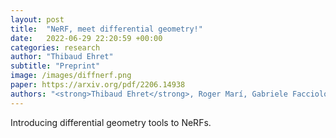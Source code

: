 ```yaml
---
layout: post
title:  "NeRF, meet differential geometry!"
date:   2022-06-29 22:20:59 +00:00
categories: research
author: "Thibaud Ehret"
subtitle: "Preprint"
image: /images/diffnerf.png
paper: https://arxiv.org/pdf/2206.14938
authors: "<strong>Thibaud Ehret</strong>, Roger Marí, Gabriele Facciolo"
---
```

Introducing differential geometry tools to NeRFs.
